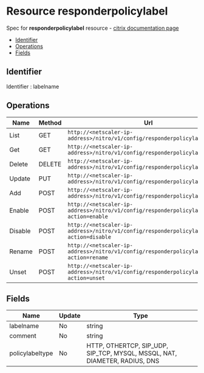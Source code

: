# Resource responderpolicylabel

Spec for **responderpolicylabel** resource - [citrix documentation page](https://developer-docs.citrix.com/projects/netscaler-nitro-api/en/11.0/configuration/responder/responderpolicylabel/responderpolicylabel/)

- [Identifier](#identifier)
- [Operations](#operations)
- [Fields](#fields)

## Identifier

Identifier : labelname

## Operations

| Name | Method | Url |
|----|----|----|
| List | GET | `http://<netscaler-ip-address>/nitro/v1/config/responderpolicylabel` |
| Get | GET | `http://<netscaler-ip-address>/nitro/v1/config/responderpolicylabel/<name>` |
| Delete | DELETE | `http://<netscaler-ip-address>/nitro/v1/config/responderpolicylabel/<name>` |
| Update | PUT | `http://<netscaler-ip-address>/nitro/v1/config/responderpolicylabel` |
| Add | POST | `http://<netscaler-ip-address>/nitro/v1/config/responderpolicylabel` |
| Enable | POST | `http://<netscaler-ip-address>/nitro/v1/config/responderpolicylabel?action=enable` |
| Disable | POST | `http://<netscaler-ip-address>/nitro/v1/config/responderpolicylabel?action=disable` |
| Rename | POST | `http://<netscaler-ip-address>/nitro/v1/config/responderpolicylabel?action=rename` |
| Unset | POST | `http://<netscaler-ip-address>/nitro/v1/config/responderpolicylabel?action=unset` |

## Fields

| Name | Update | Type |
|----|----|----|
| labelname | No | string |
| comment | No | string |
| policylabeltype | No | HTTP, OTHERTCP, SIP_UDP, SIP_TCP, MYSQL, MSSQL, NAT, DIAMETER, RADIUS, DNS |

